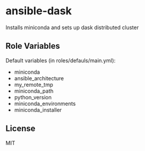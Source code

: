 ansible-dask
========

Installs miniconda and sets up dask distributed cluster

Role Variables
--------------

Default variables (in roles/defauls/main.yml):
* miniconda 
* ansible_architecture
* my_remote_tmp
* miniconda_path
* python_version
* miniconda_environments
* miniconda_installer

License
-------

MIT